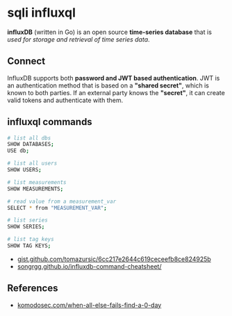 # sqli influxql

**influxDB** (written in Go) is an open source **time-series database** that is _used for storage and retrieval of time
series data_.

## Connect

InfluxDB supports both **password and JWT based authentication**. JWT is an authentication method that is based on a
**"shared secret"**, which is known to both parties. If an external party knows the **"secret"**, it can create valid
tokens and authenticate with them.

## influxql commands

```bash
# list all dbs
SHOW DATABASES;
USE db;

# list all users
SHOW USERS;

# list measurements
SHOW MEASUREMENTS;

# read value from a measurement_var
SELECT * from "MEASUREMENT_VAR";

# list series
SHOW SERIES;

# list tag keys
SHOW TAG KEYS;
```

* [gist.github.com/tomazursic/6cc217e2644c619ceceefb8ce824925b](https://gist.github.com/tomazursic/6cc217e2644c619ceceefb8ce824925b)
* [songrgg.github.io/influxdb-command-cheatsheet/](https://songrgg.github.io/operation/influxdb-command-cheatsheet/)

## References

* [komodosec.com/when-all-else-fails-find-a-0-day](https://www.komodosec.com/post/when-all-else-fails-find-a-0-day)